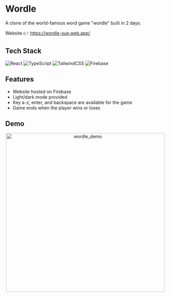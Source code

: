 
# Wordle

A clone of the world-famous word game "wordle" built in 2 days.

Website 👉 https://wordle-sue.web.app/


## Tech Stack
![React](https://img.shields.io/badge/react-%2320232a.svg?style=for-the-badge&logo=react&logoColor=%2361DAFB)
![TypeScript](https://img.shields.io/badge/typescript-%23007ACC.svg?style=for-the-badge&logo=typescript&logoColor=white)
![TailwindCSS](https://img.shields.io/badge/tailwindcss-%2338B2AC.svg?style=for-the-badge&logo=tailwind-css&logoColor=white)
![Firebase](https://img.shields.io/badge/firebase-%23039BE5.svg?style=for-the-badge&logo=firebase)
## Features

- Website hosted on Firebase
- Light/dark mode provided
- Key a-z, enter, and backspace are available for the game
- Game ends when the player wins or loses


## Demo
<p  align="center">
<img src="https://user-images.githubusercontent.com/109668258/239475635-df63c55b-97f0-4cd3-a66d-11744b5e7ddd.gif" alt="wordle_demo" width="500">
</p>
